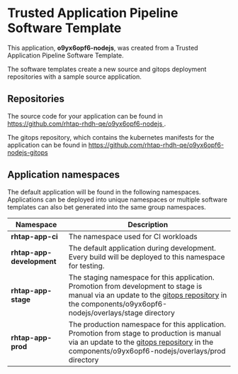 # Trusted Application Pipeline Software Template

This application, **o9yx6opf6-nodejs**, was created from a Trusted Application Pipeline Software Template.

The software templates create a new source and gitops deployment repositories with a sample source application. 

## Repositories

The source code for your application can be found in [https://github.com/rhtap-rhdh-qe/o9yx6opf6-nodejs ](https://github.com/rhtap-rhdh-qe/o9yx6opf6-nodejs ).
 
The gitops repository, which contains the kubernetes manifests for the application can be found in 
[https://github.com/rhtap-rhdh-qe/o9yx6opf6-nodejs-gitops ](https://github.com/rhtap-rhdh-qe/o9yx6opf6-nodejs-gitops ) 

## Application namespaces 

The default application will be found in the following namespaces. Applications can be deployed into unique namespaces or multiple software templates can also bet generated into the same group namespaces.  

|  Namespace   |  Description   |  
| -------- | -------- |
| **rhtap-app-ci** | The namespace used for CI workloads |
| **rhtap-app-development** | The default application during development. Every build will be deployed to this namespace for testing. |
| **rhtap-app-stage** | The staging namespace for this application. Promotion from development to stage is manual via an update to the [gitops repository](https://github.com/rhtap-rhdh-qe/o9yx6opf6-nodejs-gitops ) in the components/o9yx6opf6-nodejs/overlays/stage directory |
| **rhtap-app-prod** | The production namespace for this application. Promotion from stage to production is manual via an update to the [gitops repository](https://github.com/rhtap-rhdh-qe/o9yx6opf6-nodejs-gitops ) in the components/o9yx6opf6-nodejs/overlays/prod directory |